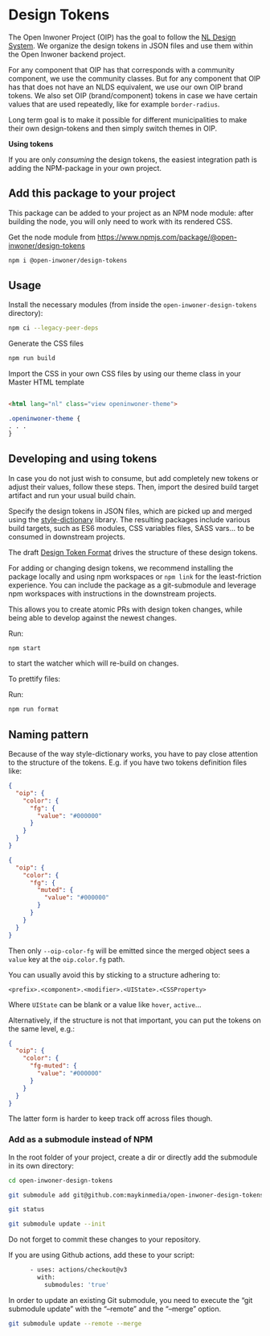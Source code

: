 # Design Tokens

The Open Inwoner Project (OIP) has the goal to follow the
[NL Design System](https://github.com/nl-design-system). We organize
the design tokens in JSON files and use them within the Open Inwoner
backend project.

For any component that OIP has that corresponds with a community component, we use the community
classes. But for any component that OIP has that does not have an NLDS equivalent, we use our own
OIP brand tokens. We also set OIP (brand/component) tokens in case we have certain values that are
used repeatedly, like for example `border-radius`.

Long term goal is to make it possible for different municipalities to make their own design-tokens
and then simply switch themes in OIP.

**Using tokens**

If you are only _consuming_ the design tokens, the easiest integration path is adding the
NPM-package in your own project.

## Add this package to your project

This package can be added to your project as an NPM node module: after building the node, you will
only need to work with its rendered CSS.

Get the node module from https://www.npmjs.com/package/@open-inwoner/design-tokens

```bash
npm i @open-inwoner/design-tokens
```

## Usage

Install the necessary modules (from inside the `open-inwoner-design-tokens` directory):

```bash
npm ci --legacy-peer-deps
```

Generate the CSS files

```bash
npm run build
```

Import the CSS in your own CSS files by using our theme class in your Master HTML template

```HTML

<html lang="nl" class="view openinwoner-theme">
```

```css
.openinwoner-theme {
. . .
}
```

## Developing and using tokens

In case you do not just wish to consume, but add completely new tokens or adjust their values,
follow these steps. Then, import the desired build target artifact and run your usual build chain.

Specify the design tokens in JSON files, which are picked up and merged using the
[style-dictionary](https://www.npmjs.com/package/style-dictionary) library. The resulting packages
include various build targets, such as ES6 modules, CSS variables files, SASS vars... to be consumed
in downstream projects.

The draft [Design Token Format](https://design-tokens.github.io/community-group/format/) drives the
structure of these design tokens.

For adding or changing design tokens, we recommend installing the package locally and
using npm workspaces or `npm link` for the least-friction experience. You can include the package as
a git-submodule and leverage npm workspaces with instructions in the downstream projects.

This allows you to create atomic PRs with design token changes, while being able to develop against
the newest changes.

Run:

```bash
npm start
```

to start the watcher which will re-build on changes.

To prettify files:

Run:

```bash
npm run format
```

## Naming pattern

Because of the way style-dictionary works, you have to pay close attention to the structure of the
tokens. E.g. if you have two tokens definition files like:

```json
{
  "oip": {
    "color": {
      "fg": {
        "value": "#000000"
      }
    }
  }
}
```

```json
{
  "oip": {
    "color": {
      "fg": {
        "muted": {
          "value": "#000000"
        }
      }
    }
  }
}
```

Then only `--oip-color-fg` will be emitted since the merged object sees a `value` key at the
`oip.color.fg` path.

You can usually avoid this by sticking to a structure adhering to:

```
<prefix>.<component>.<modifier>.<UIState>.<CSSProperty>
```

Where `UIState` can be blank or a value like `hover`, `active`...

Alternatively, if the structure is not that important, you can put the tokens on the same level,
e.g.:

```json
{
  "oip": {
    "color": {
      "fg-muted": {
        "value": "#000000"
      }
    }
  }
}
```

The latter form is harder to keep track off across files though.

### Add as a submodule instead of NPM

In the root folder of your project, create a dir or directly add the submodule in its own directory:

```bash
cd open-inwoner-design-tokens

git submodule add git@github.com:maykinmedia/open-inwoner-design-tokens.git

git status

git submodule update --init
```

Do not forget to commit these changes to your repository.

If you are using Github actions, add these to your script:

```bash
      - uses: actions/checkout@v3
        with:
          submodules: 'true'
```

In order to update an existing Git submodule, you need to execute the “git submodule update” with
the “–remote” and the “–merge” option.

```bash
git submodule update --remote --merge
```
